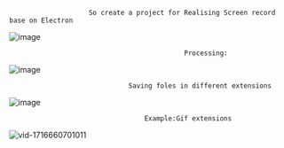                         So create a project for Realising Screen record base on Electron 
![image](https://github.com/Jekonava/Screen-Recorder/assets/168346725/f0837738-54c7-4e04-b5b1-a2ac2146d32d)

                                                Processing:
![image](https://github.com/Jekonava/Screen-Recorder/assets/168346725/75dedb09-31de-4f52-adc4-21cd1942daa4)

                                  Saving foles in different extensions
![image](https://github.com/Jekonava/Screen-Recorder/assets/168346725/bea3b4d0-8606-4fb3-ab9a-c8ec75895adc)

                                      Example:Gif extensions
![vid-1716660701011](https://github.com/Jekonava/Screen-Recorder/assets/168346725/095f133d-fc36-4df8-8e50-93842702664e)
